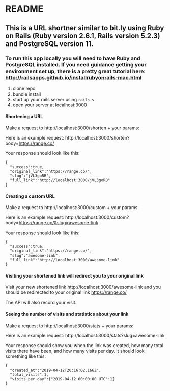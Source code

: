 # README

## This is a URL shortner similar to bit.ly using Ruby on Rails (Ruby version 2.6.1, Rails version 5.2.3) and PostgreSQL version 11.

### To run this app locally you will need to have Ruby and PostgreSQL installed. If you need guidance getting your environment set up, there is a pretty great tutorial here: http://railsapps.github.io/installrubyonrails-mac.html

1. clone repo
2. bundle install
3. start up your rails server using `rails s`
4. open your server at localhost:3000

#### Shortening a URL
Make a request to http://localhost:3000/shorten + your params:

Here is an example request: http://localhost:3000/shorten?body=https://range.co/

Your response should look like this: 
```
{ 
  "success":true,
  "original_link":"https://range.co/",
  "slug":"jVL3goRB",
  "full_link":"http://localhost:3000/jVL3goRB"
}
```

#### Creating a custom URL
Make a request to http://localhost:3000/custom + your params:

Here is an example request: http://localhost:3000/custom?body=https://range.co/&slug=awesome-link

Your response should look like this:
```
{
  "success":true,
  "original_link":"https://range.co/",
  "slug":"awesome-link",
  "full_link":"http://localhost:3000/awesome-link"
}
```

#### Visiting your shortened link will redirect you to your original link
Visit your new shortened link http://localhost:3000/awesome-link and you should be redirected to your original link https://range.co/

The API will also record your visit.

#### Seeing the number of visits and statistics about your link
Make a request to http://localhost:3000/stats + your params:

Here is an example request: http://localhost:3000/stats?slug=awesome-link

Your response should show you when the link was created, how many total visits there have been, and how many visits per day. It should look something like this:
```
{
  "created_at":"2019-04-12T20:16:02.166Z",
  "total_visits":1,
  "visits_per_day":{"2019-04-12 00:00:00 UTC":1}
}
```
